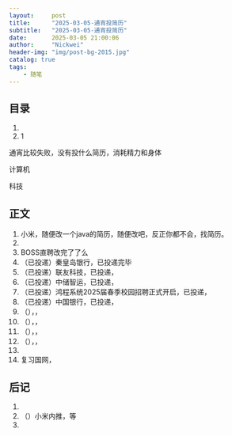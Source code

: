 ```yaml
---
layout:     post
title:      "2025-03-05-通宵投简历"
subtitle:   "2025-03-05-通宵投简历"
date:       2025-03-05 21:00:06
author:     "Nickwei"
header-img: "img/post-bg-2015.jpg"
catalog: true
tags:
    - 随笔
---
```


## 目录


1. 
2. 1

通宵比较失败，没有投什么简历，消耗精力和身体



计算机

科技




## 正文

1. 小米，随便改一个java的简历，随便改吧，反正你都不会，找简历。
1. 
1. BOSS直聘改完了了么
1. （已投递）秦皇岛银行，已投递完毕
1. （已投递）联友科技，已投递，
1. （已投递）中储智运，已投递，
1. （已投递）鸿程系统2025届春季校园招聘正式开启，已投递，
1. （已投递）中国银行，已投递，
1. （），，
1. （），，
1. （），，
1. （），，
1. 
1. 复习国网，





















## 后记

1. 
2. （）小米内推，等
3. 
